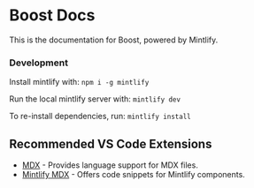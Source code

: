 # Boost Docs

This is the documentation for Boost, powered by Mintlify.

### Development

Install mintlify with: `npm i -g mintlify`

Run the local mintlify server with: `mintlify dev`

To re-install dependencies, run: `mintlify install`

## Recommended VS Code Extensions

- [MDX](https://marketplace.visualstudio.com/items?itemName=unifiedjs.vscode-mdx) - Provides language support for MDX files.
- [Mintlify MDX](https://marketplace.visualstudio.com/items?itemName=mintlify.mintlify-snippets) - Offers code snippets for Mintlify components.

